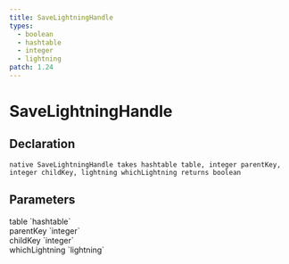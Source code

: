 ```yaml
---
title: SaveLightningHandle
types:
  - boolean
  - hashtable
  - integer
  - lightning
patch: 1.24
---
```


# SaveLightningHandle

## Declaration

```
native SaveLightningHandle takes hashtable table, integer parentKey, integer childKey, lightning whichLightning returns boolean
```

## Parameters
<dl>
  <dt>table `hashtable`</dt>
  <dd></dd>

  <dt>parentKey `integer`</dt>
  <dd></dd>

  <dt>childKey `integer`</dt>
  <dd></dd>

  <dt>whichLightning `lightning`</dt>
  <dd></dd>
</dl>